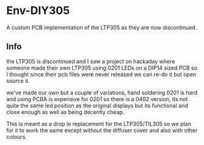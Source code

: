 # Env-DIY305
 A custom PCB implementation of the LTP305 as they are now discontinued.

## Info
the LTP305 is discontinued and I saw a project on hackaday where someone made their own LTP305 using 0201 LEDs on a DIP14 sized PCB so I thought since their pcb files were never released we can re-do it but open source it.

we've made our own but a couple of variations, hand soldering 0201 is hard and using PCBA is expensive for 0201 so there is a 0402 version, its not quite the same led position as the original displays but its functional and close enough as well as being decently cheap.

This is meant as a drop in replacement for the LTP305/TIL305 so we plan for it to work the same except without the diffuser cover and also with other colours.